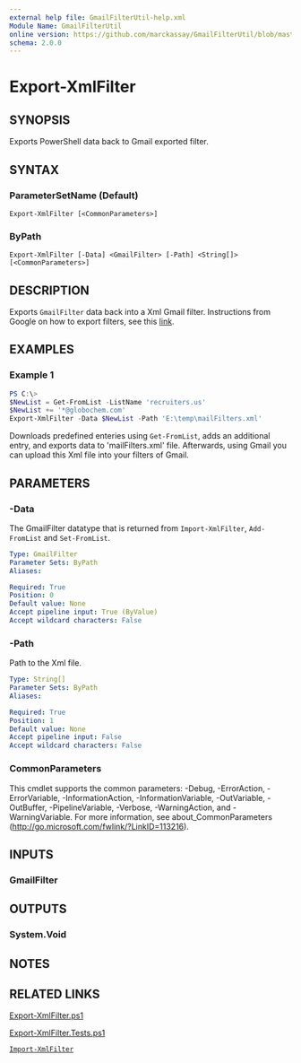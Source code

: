 ```yaml
---
external help file: GmailFilterUtil-help.xml
Module Name: GmailFilterUtil
online version: https://github.com/marckassay/GmailFilterUtil/blob/master/docs/Export-XmlFilter.md
schema: 2.0.0
---
```


# Export-XmlFilter

## SYNOPSIS
Exports PowerShell data back to Gmail exported filter.

## SYNTAX

### ParameterSetName (Default)
```
Export-XmlFilter [<CommonParameters>]
```

### ByPath
```
Export-XmlFilter [-Data] <GmailFilter> [-Path] <String[]> [<CommonParameters>]
```

## DESCRIPTION

Exports `GmailFilter` data back into a Xml Gmail filter. Instructions from Google on how to export filters, see this [link](https://support.google.com/mail/answer/6579#).

## EXAMPLES

### Example 1

```powershell
PS C:\>
$NewList = Get-FromList -ListName 'recruiters.us'
$NewList += '*@globochem.com'
Export-XmlFilter -Data $NewList -Path 'E:\temp\mailFilters.xml'
```

Downloads predefined enteries using `Get-FromList`, adds an additional entry, and exports data to 'mailFilters.xml' file. Afterwards, using Gmail you can upload this Xml file into your filters of Gmail.

## PARAMETERS

### -Data

The GmailFilter datatype that is returned from `Import-XmlFilter`, `Add-FromList` and `Set-FromList`.

```yaml
Type: GmailFilter
Parameter Sets: ByPath
Aliases:

Required: True
Position: 0
Default value: None
Accept pipeline input: True (ByValue)
Accept wildcard characters: False
```

### -Path

Path to the Xml file.

```yaml
Type: String[]
Parameter Sets: ByPath
Aliases:

Required: True
Position: 1
Default value: None
Accept pipeline input: False
Accept wildcard characters: False
```

### CommonParameters
This cmdlet supports the common parameters: -Debug, -ErrorAction, -ErrorVariable, -InformationAction, -InformationVariable, -OutVariable, -OutBuffer, -PipelineVariable, -Verbose, -WarningAction, and -WarningVariable. For more information, see about_CommonParameters (http://go.microsoft.com/fwlink/?LinkID=113216).

## INPUTS

### GmailFilter

## OUTPUTS

### System.Void

## NOTES

## RELATED LINKS
[Export-XmlFilter.ps1](https://github.com/marckassay/GmailFilterUtil/blob/0.0.1/src/xml/Export-XmlFilter.ps1)

[Export-XmlFilter.Tests.ps1](https://github.com/marckassay/GmailFilterUtil/blob/0.0.1/test/xml/Export-XmlFilter.Tests.ps1)

[`Import-XmlFilter`](https://github.com/marckassay/GmailFilterUtil/blob/0.0.1/docs/Import-XmlFilter.md)
